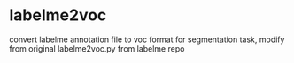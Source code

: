 # labelme2voc
convert labelme annotation file to voc format for segmentation task, modify from original labelme2voc.py from labelme repo
